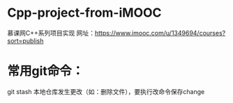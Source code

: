 # Cpp-project-from-iMOOC
慕课网C++系列项目实现
网址：https://www.imooc.com/u/1349694/courses?sort=publish


# 常用git命令：
git stash          本地仓库发生更改（如：删除文件），要执行改命令保存change
